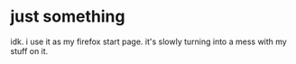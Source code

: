 # just something
idk. i use it as my firefox start page.
it's slowly turning into a mess with my stuff on it.
